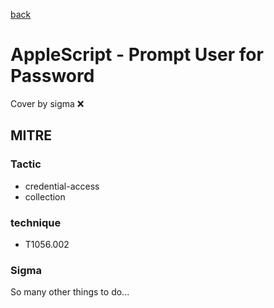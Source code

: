 [back](../index.md)
# AppleScript - Prompt User for Password
Cover by sigma :x: 

## MITRE
### Tactic
  - credential-access
  - collection

### technique
  - T1056.002

### Sigma

 So many other things to do...